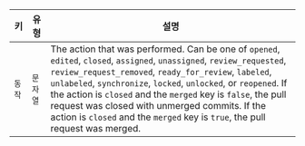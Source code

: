 | 키    | 유형    | 설명                                                                                                                                                                                                                                                                                                                                                                                                                                                       |
| ---- | ----- | -------------------------------------------------------------------------------------------------------------------------------------------------------------------------------------------------------------------------------------------------------------------------------------------------------------------------------------------------------------------------------------------------------------------------------------------------------- |
| `동작` | `문자열` | The action that was performed. Can be one of  `opened`, `edited`, `closed`, `assigned`, `unassigned`, `review_requested`, `review_request_removed`, `ready_for_review`, `labeled`, `unlabeled`, `synchronize`, `locked`, `unlocked`, or `reopened`. If the action is `closed` and the `merged` key is `false`, the pull request was closed with unmerged commits. If the action is `closed` and the `merged` key is `true`, the pull request was merged. |